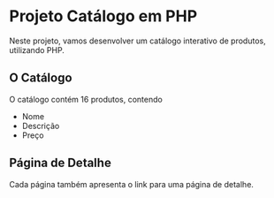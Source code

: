 # Projeto Catálogo em PHP
Neste projeto, vamos desenvolver um catálogo interativo de produtos, utilizando PHP.
## O Catálogo
O catálogo contém 16 produtos, contendo
- Nome
- Descrição
- Preço
## Página de Detalhe
Cada página também apresenta o link para uma página de detalhe.